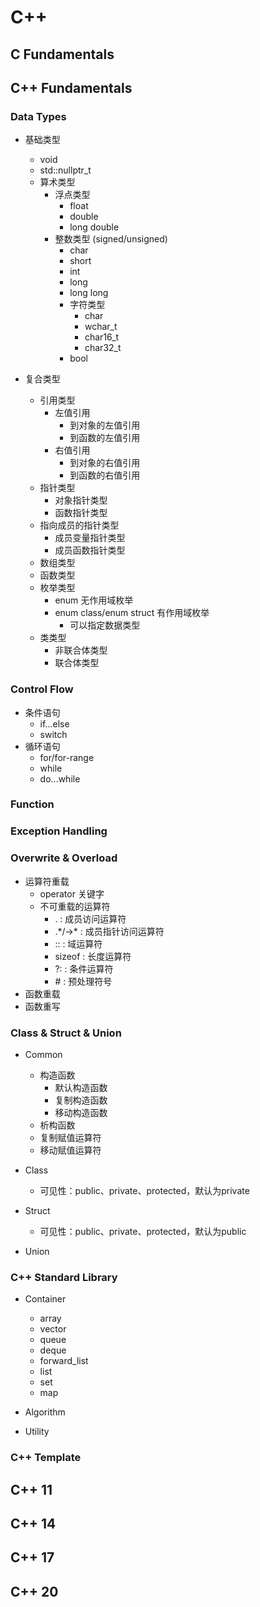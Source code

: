 # C++

## C Fundamentals

## C++ Fundamentals

### Data Types
- 基础类型
    - void
    - std::nullptr_t
    - 算术类型
        - 浮点类型
            - float
            - double
            - long double
        - 整数类型 (signed/unsigned)
            - char
            - short
            - int
            - long
            - long long
            - 字符类型
                - char
                - wchar_t
                - char16_t
                - char32_t
            - bool

- 复合类型
    - 引用类型
        - 左值引用
            - 到对象的左值引用
            - 到函数的左值引用
        - 右值引用
            - 到对象的右值引用
            - 到函数的右值引用
    - 指针类型
        - 对象指针类型
        - 函数指针类型
    - 指向成员的指针类型
        - 成员变量指针类型
        - 成员函数指针类型
    - 数组类型
    - 函数类型
    - 枚举类型
        - enum 无作用域枚举
        - enum class/enum struct 有作用域枚举
            - 可以指定数据类型
    - 类类型
        - 非联合体类型
        - 联合体类型

### Control Flow

- 条件语句
    - if...else
    - switch
- 循环语句
    - for/for-range
    - while
    - do...while

### Function

### Exception Handling
### Overwrite & Overload 

- 运算符重载
    - operator 关键字
    - 不可重载的运算符
        - . : 成员访问运算符
        - .\*/->\* : 成员指针访问运算符
        - :: : 域运算符
        - sizeof : 长度运算符
        - ?: : 条件运算符
        - \# : 预处理符号
- 函数重载
- 函数重写
### Class & Struct & Union

- Common
    - 构造函数
        - 默认构造函数
        - 复制构造函数
        - 移动构造函数
    - 析构函数
    - 复制赋值运算符
    - 移动赋值运算符

- Class 
    - 可见性：public、private、protected，默认为private

- Struct
    - 可见性：public、private、protected，默认为public

- Union

### C++ Standard Library

- Container
    - array
    - vector
    - queue
    - deque
    - forward_list
    - list
    - set
    - map

- Algorithm

- Utility
### C++ Template

## C++ 11

## C++ 14

## C++ 17

## C++ 20